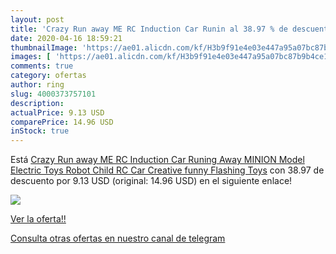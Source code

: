 ```yaml
---
layout: post
title: 'Crazy Run away ME RC Induction Car Runin al 38.97 % de descuento'
date: 2020-04-16 18:59:21
thumbnailImage: 'https://ae01.alicdn.com/kf/H3b9f91e4e03e447a95a07bc87b9b4ce15/Crazy-Run-away-ME-RC-Induction-Car-Runing-Away-MINION-Model-Electric-Toys-Robot-Child-RC.jpg_350x350._SL200_.jpg'
images: [ 'https://ae01.alicdn.com/kf/H3b9f91e4e03e447a95a07bc87b9b4ce15/Crazy-Run-away-ME-RC-Induction-Car-Runing-Away-MINION-Model-Electric-Toys-Robot-Child-RC.jpg_350x350._SL200_.jpg' ]
comments: true
category: ofertas
author: ring
slug: 4000373757101
description:
actualPrice: 9.13 USD
comparePrice: 14.96 USD
inStock: true
---
```


Está [Crazy Run away ME RC Induction Car Runing Away MINION Model Electric Toys Robot Child RC Car Creative funny Flashing Toys](https://www.amazon.com/dp/4000373757101/?tag=redken08-20) con 38.97 de descuento por 9.13 USD (original: 14.96 USD) en el siguiente enlace!

[![](https://ae01.alicdn.com/kf/H3b9f91e4e03e447a95a07bc87b9b4ce15/Crazy-Run-away-ME-RC-Induction-Car-Runing-Away-MINION-Model-Electric-Toys-Robot-Child-RC.jpg_350x350._SL200_.jpg)](https://www.amazon.com/dp/4000373757101/?tag=redken08-20)

[Ver la oferta!!](https://www.amazon.com/dp/4000373757101/?tag=redken08-20)

[Consulta otras ofertas en nuestro canal de telegram](https://t.me/s/ofertas25)

